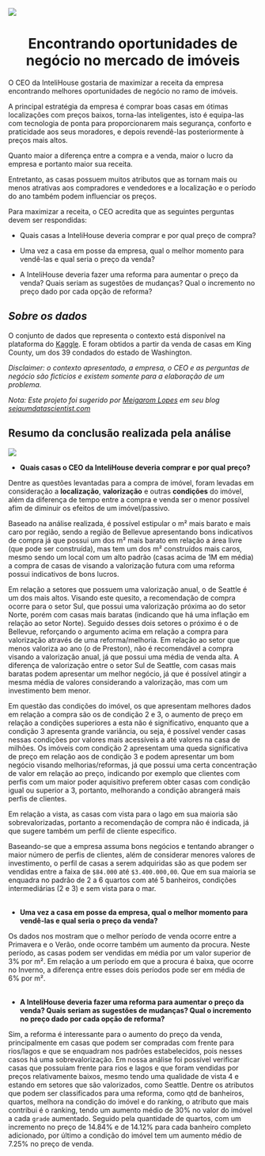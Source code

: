 <img src="https://dm2302files.storage.live.com/y4mjoWpKezUd7ykYnOn2t6DRjIbYWcBHM85Ytuw7XSxiRSUEwiSvjuPRw7Me4ioJwJCbghN1JQuDwXuiCM0uV4m_KiIyj9LcX5rm_HwC460BlCQ03mfCqauISbZxpasUFIpxBafTRyPGfzznlUkoiZgARXGoEn7nbhmRUVd6kz94VRNTJ5JDej-kMzBZLaTk4RvAuTGb169kTLgN0TLsYe68w/cidades-coloridas_bo-kaap.png?psid=1&width=1024&height=418"></img>

<center>
<h1>
Encontrando oportunidades de negócio no mercado de imóveis
</h1>
</center>

O CEO da InteliHouse gostaria de maximizar a receita da empresa encontrando melhores oportunidades de negócio no ramo de imóveis.

A principal estratégia da empresa é comprar boas casas em ótimas localizações com preços baixos, torna-las inteligentes, isto é equipa-las com tecnologia de ponta para proporcionarem mais segurança, conforto e praticidade aos seus moradores, e depois revendê-las posteriormente à preços mais altos.

Quanto maior a diferença entre a compra e a venda, maior o lucro da empresa e portanto maior sua receita.

Entretanto, as casas possuem muitos atributos que as tornam mais ou menos atrativas aos compradores e vendedores e a localização e o período do ano também podem influenciar os preços.

Para maximizar a receita, o CEO acredita que as seguintes perguntas devem ser respondidas:

- Quais casas a InteliHouse deveria comprar e por qual preço de compra?

- Uma vez a casa em posse da empresa, qual o melhor momento para vendê-las e qual seria o preço da venda?

- A InteliHouse deveria fazer uma reforma para aumentar o preço da venda? Quais seriam as sugestões de mudanças? Qual o incremento no preço dado por cada opção de reforma?


## _Sobre os dados_

O conjunto de dados que representa o contexto está disponível na plataforma do [Kaggle](https://www.kaggle.com/harlfoxem/housesalesprediction). E foram obtidos a partir da venda de casas em King County, um dos 39 condados do estado de Washington.


_Disclaimer: o contexto apresentado, a empresa, o CEO e as perguntas de negócio são ficticios e existem somente para a elaboração de um problema._

_Nota: Este projeto foi sugerido por [Meigarom Lopes](https://www.linkedin.com/in/meigarom) em seu blog [sejaumdatascientist.com](https://sejaumdatascientist.com)_

## Resumo da conclusão realizada pela análise
<img src="https://0rtu3q.dm.files.1drv.com/y4mQ-GVlbNI1NFxNPuOE3kO8zLKhNs7wnbDnQYep8zKhBacdEXAKlh0-brIes4yPKJ7phoOKAQof3twEdLVv7lBTmO0zgzOAQEHW5951XsiWEhZIz8MKddAjrqXZGDfSskDGqOVjh8iFHGbRpMCvjZn5YB8bApHgitHkNRjeWhJcoGuqO4v6GfltV3Wj8PtlWJCBFnNbLYIA8m662wA9P63qg/Tomada-de-Decis%C3%B5es.png?psid=1"></img>

- __Quais casas o CEO da InteliHouse deveria comprar e por qual preço?__

Dentre as questões levantadas para a compra de imóvel, foram levadas em consideração a __localização__, __valorização__ e outras __condições__ do imóvel, além da diferença de tempo entre a compra e venda ser o menor possível afim de diminuir os efeitos de um imóvel/passivo. 

Baseado na análise realizada, é possível estipular o m² mais barato e mais caro por região, sendo a região de Bellevue apresentando bons indicativos de compra já que possui um dos m² mais barato em relação a área livre (que pode ser construída), mas tem um dos m² construídos mais caros, mesmo sendo um local com um alto padrão (casas acima de 1M em média) a compra de casas de visando a valorização futura com uma reforma possui indicativos de bons lucros.

Em relação a setores que possuem uma valorização anual, o de Seattle é um dos mais altos. Visando este quesito, a recomendação de compra ocorre para o setor Sul, que possui uma valorização próxima ao do setor Norte, porém com casas mais baratas (indicando que há uma inflação em relação ao setor Norte). Seguido desses dois setores o próximo é o de Bellevue, reforçando o argumento acima em relação a compra para valorização através de uma reforma/melhoria. Em relação ao setor que menos valoriza ao ano (o de Preston), não é recomendável a compra visando a valorização anual, já que possui uma média de venda alta. A diferença de valorização entre o setor Sul de Seattle, com casas mais baratas podem apresentar um melhor negócio, já que é possível atingir a mesma média de valores considerando a valorização, mas com um investimento bem menor.

Em questão das condições do imóvel, os que apresentam melhores dados em relação a compra são os de condição 2 e 3, o aumento de preço em relação a condições superiores a esta não é significativo, enquanto que a condição 3 apresenta grande variância, ou seja, é possível vender casas nessas condições por valores mais acessíveis a até valores na casa de milhões. Os imóveis com condição 2 apresentam uma queda significativa de preço em relação aos de condição 3 e podem apresentar um bom negócio visando melhorias/reformas, já que possui uma certa concentração de valor em relação ao preço, indicando por exemplo que clientes com perfis com um maior poder aquisitivo preferem obter casas com condição igual ou superior a 3, portanto, melhorando a condição abrangerá mais perfis de clientes.

Em relação a vista, as casas com vista para o lago em sua maioria são sobrevalorizadas, portanto a recomendação de compra não é indicada, já que sugere também um perfil de cliente especifico. 

Baseando-se que a empresa assuma bons negócios e tentando abranger o maior número de perfis de clientes, além de considerar menores valores de investimento, o perfil de casas a serem adquiridas são as que podem ser vendidas entre a faixa de `$84.000` até `$3.400.000,00`. Que em sua maioria se enquadra no padrão de 2 a 6 quartos com até 5 banheiros, condições intermediárias (2 e 3) e sem vista para o mar.
<br>
<br>

- __Uma vez a casa em posse da empresa, qual o melhor momento para vendê-las e qual seria o preço da venda?__

Os dados nos mostram que o melhor período de venda ocorre entre a Primavera e o Verão, onde ocorre também um aumento da procura. Neste período, as casas podem ser vendidas em média por um valor superior de 3% por m². Em relação a um período em que a procura é baixa, que ocorre no Inverno, a diferença entre esses dois períodos pode ser em média de 6% por m².
<br>
<br>

- __A InteliHouse deveria fazer uma reforma para aumentar o preço da venda? Quais seriam as sugestões de mudanças? Qual o incremento no preço dado por cada opção de reforma?__

Sim, a reforma é interessante para o aumento do preço da venda, principalmente em casas que podem ser compradas com frente para rios/lagos e que se enquadram nos padrões estabelecidos, pois nesses casos há uma sobrevalorização. Em nossa análise foi possível verificar casas que possuiam frente para rios e lagos e que foram vendidas por preços relativamente baixos, mesmo tendo uma qualidade de vista 4 e estando em setores que são valorizados, como Seattle. Dentre os atributos que podem ser classificados para uma reforma, como qtd de banheiros, quartos, melhora na condição do imóvel e do ranking, o atributo que mais contribui é o ranking, tendo um aumento médio de 30% no valor do imóvel a cada `grade` aumentado. Seguido pela quantidade de quartos, com um incremento no preço de 14.84% e de 14.12% para cada banheiro completo adicionado, por último a condição do imóvel tem um aumento médio de 7.25% no preço de venda.